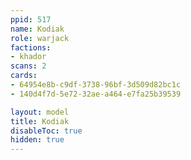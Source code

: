 ```yaml
---
ppid: 517
name: Kodiak
role: warjack
factions:
- khador
scans: 2
cards:
- 64954e8b-c9df-3738-96bf-3d509d82bc1c
- 140d4f7d-5e72-32ae-a464-e7fa25b39539

layout: model
title: Kodiak
disableToc: true
hidden: true
---
```

